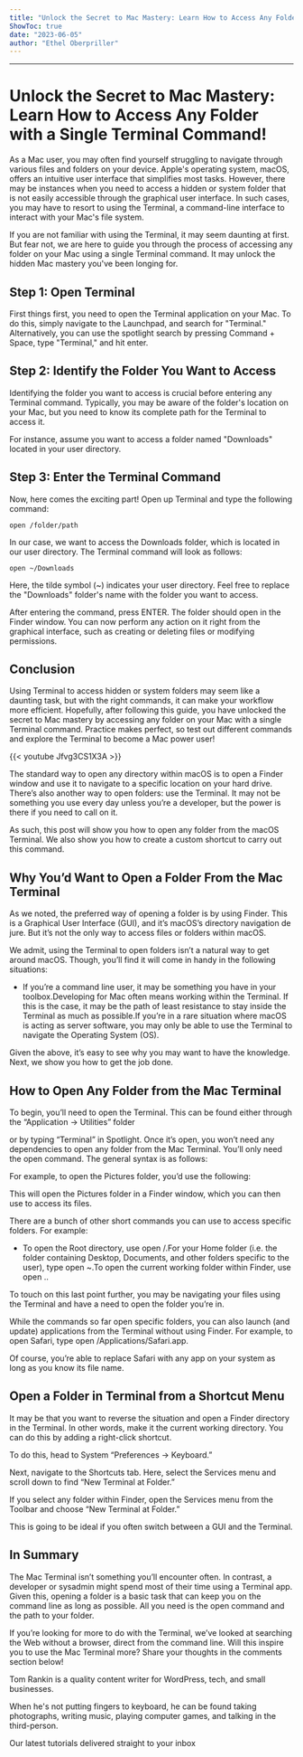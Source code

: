 ```yaml
---
title: "Unlock the Secret to Mac Mastery: Learn How to Access Any Folder with a Single Terminal Command!"
ShowToc: true 
date: "2023-06-05"
author: "Ethel Oberpriller"
---
```

*****
# Unlock the Secret to Mac Mastery: Learn How to Access Any Folder with a Single Terminal Command!

As a Mac user, you may often find yourself struggling to navigate through various files and folders on your device. Apple's operating system, macOS, offers an intuitive user interface that simplifies most tasks. However, there may be instances when you need to access a hidden or system folder that is not easily accessible through the graphical user interface. In such cases, you may have to resort to using the Terminal, a command-line interface to interact with your Mac's file system.

If you are not familiar with using the Terminal, it may seem daunting at first. But fear not, we are here to guide you through the process of accessing any folder on your Mac using a single Terminal command. It may unlock the hidden Mac mastery you've been longing for.

## Step 1: Open Terminal

First things first, you need to open the Terminal application on your Mac. To do this, simply navigate to the Launchpad, and search for "Terminal." Alternatively, you can use the spotlight search by pressing Command + Space, type "Terminal," and hit enter.

## Step 2: Identify the Folder You Want to Access

Identifying the folder you want to access is crucial before entering any Terminal command. Typically, you may be aware of the folder's location on your Mac, but you need to know its complete path for the Terminal to access it.

For instance, assume you want to access a folder named "Downloads" located in your user directory.

## Step 3: Enter the Terminal Command

Now, here comes the exciting part! Open up Terminal and type the following command: 

```
open /folder/path
```

In our case, we want to access the Downloads folder, which is located in our user directory. The Terminal command will look as follows:

```
open ~/Downloads
```

Here, the tilde symbol (~) indicates your user directory. Feel free to replace the "Downloads" folder's name with the folder you want to access.

After entering the command, press ENTER. The folder should open in the Finder window. You can now perform any action on it right from the graphical interface, such as creating or deleting files or modifying permissions.

## Conclusion

Using Terminal to access hidden or system folders may seem like a daunting task, but with the right commands, it can make your workflow more efficient. Hopefully, after following this guide, you have unlocked the secret to Mac mastery by accessing any folder on your Mac with a single Terminal command. Practice makes perfect, so test out different commands and explore the Terminal to become a Mac power user!

{{< youtube Jfvg3CS1X3A >}} 



The standard way to open any directory within macOS is to open a Finder window and use it to navigate to a specific location on your hard drive. There’s also another way to open folders: use the Terminal. It may not be something you use every day unless you’re a developer, but the power is there if you need to call on it.
 
As such, this post will show you how to open any folder from the macOS Terminal. We also show you how to create a custom shortcut to carry out this command.
 
## Why You’d Want to Open a Folder From the Mac Terminal
 
As we noted, the preferred way of opening a folder is by using Finder. This is a Graphical User Interface (GUI), and it’s macOS’s directory navigation de jure. But it’s not the only way to access files or folders within macOS.
 
We admit, using the Terminal to open folders isn’t a natural way to get around macOS. Though, you’ll find it will come in handy in the following situations:
 
- If you’re a command line user, it may be something you have in your toolbox.Developing for Mac often means working within the Terminal. If this is the case, it may be the path of least resistance to stay inside the Terminal as much as possible.If you’re in a rare situation where macOS is acting as server software, you may only be able to use the Terminal to navigate the Operating System (OS).

 
Given the above, it’s easy to see why you may want to have the knowledge. Next, we show you how to get the job done.
 
## How to Open Any Folder from the Mac Terminal
 
To begin, you’ll need to open the Terminal. This can be found either through the “Application -> Utilities” folder
 
or by typing “Terminal” in Spotlight. Once it’s open, you won’t need any dependencies to open any folder from the Mac Terminal. You’ll only need the open command. The general syntax is as follows:
 
For example, to open the Pictures folder, you’d use the following:
 
This will open the Pictures folder in a Finder window, which you can then use to access its files.
 
There are a bunch of other short commands you can use to access specific folders. For example:
 
- To open the Root directory, use open /.For your Home folder (i.e. the folder containing Desktop, Documents, and other folders specific to the user), type open ~.To open the current working folder within Finder, use open ..

 
To touch on this last point further, you may be navigating your files using the Terminal and have a need to open the folder you’re in.
 
While the commands so far open specific folders, you can also launch (and update) applications from the Terminal without using Finder. For example, to open Safari, type open /Applications/Safari.app.
 
Of course, you’re able to replace Safari with any app on your system as long as you know its file name.
 
## Open a Folder in Terminal from a Shortcut Menu
 
It may be that you want to reverse the situation and open a Finder directory in the Terminal. In other words, make it the current working directory. You can do this by adding a right-click shortcut.
 
To do this, head to System “Preferences -> Keyboard.”
 
Next, navigate to the Shortcuts tab. Here, select the Services menu and scroll down to find “New Terminal at Folder.”
 
If you select any folder within Finder, open the Services menu from the Toolbar and choose “New Terminal at Folder.”
 
This is going to be ideal if you often switch between a GUI and the Terminal.
 
## In Summary
 
The Mac Terminal isn’t something you’ll encounter often. In contrast, a developer or sysadmin might spend most of their time using a Terminal app. Given this, opening a folder is a basic task that can keep you on the command line as long as possible. All you need is the open command and the path to your folder.
 
If you’re looking for more to do with the Terminal, we’ve looked at searching the Web without a browser, direct from the command line. Will this inspire you to use the Mac Terminal more? Share your thoughts in the comments section below!
 
Tom Rankin is a quality content writer for WordPress, tech, and small businesses.



When he's not putting fingers to keyboard, he can be found taking photographs, writing music, playing computer games, and talking in the third-person.
 
Our latest tutorials delivered straight to your inbox




